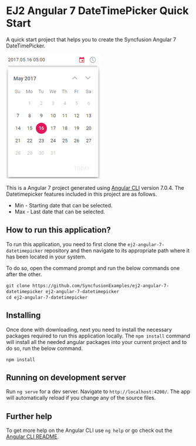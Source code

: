 
# EJ2 Angular 7 DateTimePicker Quick Start
A quick start project that helps you to create the Syncfusion Angular 7 DateTimePicker.


![Angular 7 DateTimePicker](angular7datetimepicker.png "Angualar 7 DateTimePicker")

This is a Angular 7 project generated using [Angular CLI](https://github.com/angular/angular-cli) version 7.0.4. The Datetimepicker features included in this project are as follows.

* Min - Starting date that can be selected.
* Max - Last date that can be selected.

## How to run this application?
To run this application, you need to first clone the `ej2-angular-7-datetimepicker` repository and then navigate to its appropriate path where it has been located in your system.

To do so, open the command prompt and run the below commands one after the other.

```
git clone https://github.com/SyncfusionExamples/ej2-angular-7-datetimepicker ej2-angular-7-datetimepicker
cd ej2-angular-7-datetimepicker
```

## Installing
Once done with downloading, next you need to install the necessary packages required to run this application locally. The `npm install` command will install all the needed angular packages into your current project and to do so, run the below command.

```
npm install
```

## Running on development server
Run `ng serve` for a dev server. Navigate to `http://localhost:4200/`. The app will automatically reload if you change any of the source files.

## Further help

To get more help on the Angular CLI use `ng help` or go check out the [Angular CLI README](https://github.com/angular/angular-cli/blob/master/README.md).
